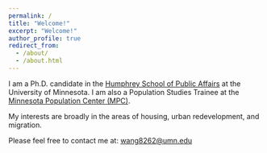 ```yaml
---
permalink: /
title: "Welcome!"
excerpt: "Welcome!"
author_profile: true
redirect_from: 
  - /about/
  - /about.html
---
```


I am a Ph.D. candidate in the [Humphrey School of Public Affairs](https://www.hhh.umn.edu/doctor-philosophy-phd-public-affairs/phd-students/yi-wang) at the University of Minnesota. I am also a Population Studies Trainee at the [Minnesota Population Center (MPC)](https://pop.umn.edu/content/yi-wang).

My interests are broadly in the areas of housing, urban redevelopment, and migration.

Please feel free to contact me at: wang8262@umn.edu
